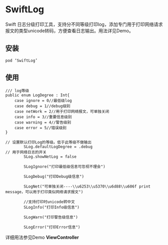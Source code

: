# SwiftLog
Swift 日志分级打印工具，支持分不同等级打印log，添加专门用于打印网络请求报文的类型unicode转码，方便查看日志输出。用法详见Demo。
## 安装
```
pod ‘SwiftLog’
```
## 使用 

```
/// log等级
public enum LogDegree : Int{
    case ignore = 0//最低级log
    case debug = 1//debug级别
    case netWork = 2//用于打印网络报文，可单独关闭
    case info = 3//重要信息级别
    case warning = 4//警告级别
    case error = 5//错误级别
}
```

```
// 设置默认打印Log的等级。低于此等级不做输出
        SLog.defaultLogDegree = .debug
// 用于网络日志的开关
        SLog.showNetLog = false
```

```
        SLogIgnore("打印最低级信息可忽视不理会")
        
        SLogDebug("打印Debug级信息")
        
        SLogNet("可单独关闭----\\u6253\\u5370\\u6d88\\u606f print message，可以用于打印类似网络请求报文")
        
        //支持打印时unicode转中文
        SLogInfo("打印Info级信息")
        
        SLogWarn("打印警告级信息")
        
        SLogError("打印Error信息")
```


详细用法参见Demo **ViewController**
